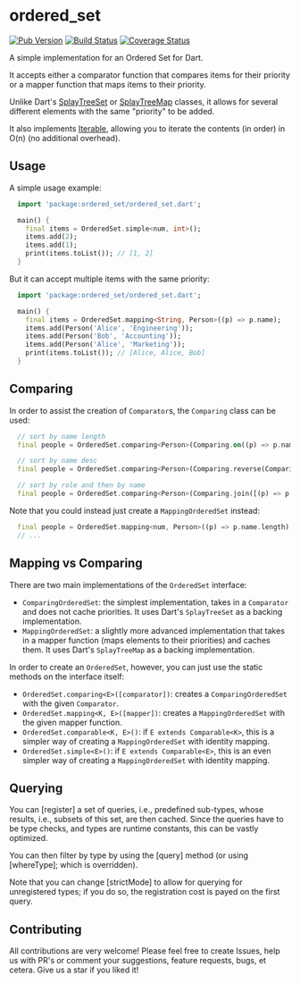 # ordered_set

[![Pub Version](https://img.shields.io/pub/v/ordered_set)](https://pub.dev/packages/ordered_set)
[![Build Status](https://github.com/flame-engine/flame/workflows/cicd/badge.svg?branch=main&event=push)](https://github.com/bluefireteam/ordered_set/actions/workflows/cicd.yml)
[![Coverage Status](https://coveralls.io/repos/github/bluefireteam/ordered_set/badge.svg?branch=main)](https://coveralls.io/github/bluefireteam/ordered_set?branch=main)

A simple implementation for an Ordered Set for Dart.

It accepts either a comparator function that compares items for their priority or a mapper function
that maps items to their priority.

Unlike Dart's [SplayTreeSet](https://api.dart.dev/dart-collection/SplayTreeSet-class.html) or
[SplayTreeMap](https://api.dart.dev/dart-collection/SplayTreeMap-class.html) classes, it allows for
several different elements with the same "priority" to be added.

It also implements [Iterable](https://api.dart.dev/dart-core/Iterable-class.html), allowing you to
iterate the contents (in order) in O(n) (no additional overhead).

## Usage

A simple usage example:

```dart
  import 'package:ordered_set/ordered_set.dart';

  main() {
    final items = OrderedSet.simple<num, int>();
    items.add(2);
    items.add(1);
    print(items.toList()); // [1, 2]
  }
```

But it can accept multiple items with the same priority:

```dart
  import 'package:ordered_set/ordered_set.dart';

  main() {
    final items = OrderedSet.mapping<String, Person>((p) => p.name);
    items.add(Person('Alice', 'Engineering'));
    items.add(Person('Bob', 'Accounting'));
    items.add(Person('Alice', 'Marketing'));
    print(items.toList()); // [Alice, Alice, Bob]
  }
```

## Comparing

In order to assist the creation of `Comparator`s, the `Comparing` class can be used:

```dart
  // sort by name length
  final people = OrderedSet.comparing<Person>(Comparing.on((p) => p.name.length));

  // sort by name desc
  final people = OrderedSet.comparing<Person>(Comparing.reverse(Comparing.on((p) => p.name)));

  // sort by role and then by name
  final people = OrderedSet.comparing<Person>(Comparing.join([(p) => p.role, (p) => p.name]));
```

Note that you could instead just create a `MappingOrderedSet` instead:

```dart
  final people = OrderedSet.mapping<num, Person>((p) => p.name.length);
  // ...
```

## Mapping vs Comparing

There are two main implementations of the `OrderedSet` interface:

* `ComparingOrderedSet`: the simplest implementation, takes in a `Comparator` and does not cache
   priorities. It uses Dart's `SplayTreeSet` as a backing implementation.
* `MappingOrderedSet`: a slightly more advanced implementation that takes in a mapper function
   (maps elements to their priorities) and caches them. It uses Dart's `SplayTreeMap` as a backing
   implementation.

In order to create an `OrderedSet`, however, you can just use the static methods on the interface
itself:

* `OrderedSet.comparing<E>([comparator])`: creates a `ComparingOrderedSet` with the given
  `Comparator`.
* `OrderedSet.mapping<K, E>([mapper])`: creates a `MappingOrderedSet` with the given mapper
  function.
* `OrderedSet.comparable<K, E>()`: if `E extends Comparable<K>`, this is a simpler way of creating
  a `MappingOrderedSet` with identity mapping.
* `OrderedSet.simple<E>()`: if `E extends Comparable<E>`, this is an even simpler way of creating
  a `MappingOrderedSet` with identity mapping.

## Querying

You can [register] a set of queries, i.e., predefined sub-types, whose results, 
i.e., subsets of this set, are then cached.
Since the queries have to be type checks, and types are runtime constants, this
can be vastly optimized.

You can then filter by type by using the [query] method (or using [whereType];
which is overridden).

Note that you can change [strictMode] to allow for querying for unregistered
types; if you do so, the registration cost is payed on the first query.

## Contributing

All contributions are very welcome! Please feel free to create Issues, help us with PR's or comment
your suggestions, feature requests, bugs, et cetera. Give us a star if you liked it!

